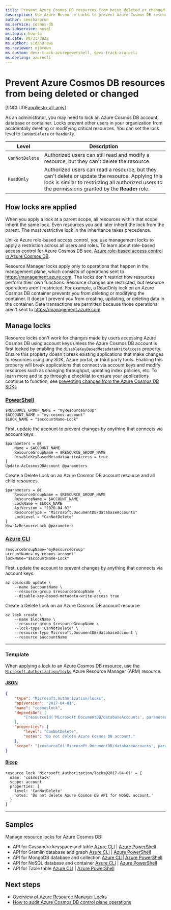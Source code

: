 ```yaml
---
title: Prevent Azure Cosmos DB resources from being deleted or changed
description: Use Azure Resource Locks to prevent Azure Cosmos DB resources from being deleted or changed. 
author: seesharprun
ms.service: cosmos-db
ms.subservice: nosql
ms.topic: how-to
ms.date: 08/31/2022
ms.author: sidandrews
ms.reviewer: mjbrown 
ms.custom: devx-track-azurepowershell, devx-track-azurecli 
ms.devlang: azurecli
---
```


# Prevent Azure Cosmos DB resources from being deleted or changed

[!INCLUDE[appliesto-all-apis](includes/appliesto-all-apis.md)]

As an administrator, you may need to lock an Azure Cosmos DB account, database or container. Locks prevent other users in your organization from accidentally deleting or modifying critical resources. You can set the lock level to ``CanNotDelete`` or ``ReadOnly``.

| Level | Description |
| --- | --- |
| ``CanNotDelete`` | Authorized users can still read and modify a resource, but they can't delete the resource. |
| ``ReadOnly`` | Authorized users can read a resource, but they can't delete or update the resource. Applying this lock is similar to restricting all authorized users to the permissions granted by the **Reader** role. |

## How locks are applied

When you apply a lock at a parent scope, all resources within that scope inherit the same lock. Even resources you add later inherit the lock from the parent. The most restrictive lock in the inheritance takes precedence.

Unlike Azure role-based access control, you use management locks to apply a restriction across all users and roles. To learn about role-based access control for Azure Cosmos DB see, [Azure role-based access control in Azure Cosmos DB](role-based-access-control.md).

Resource Manager locks apply only to operations that happen in the management plane, which consists of operations sent to <https://management.azure.com>. The locks don't restrict how resources perform their own functions. Resource changes are restricted, but resource operations aren't restricted. For example, a ReadOnly lock on an Azure Cosmos DB container prevents you from deleting or modifying the container. It doesn't prevent you from creating, updating, or deleting data in the container. Data transactions are permitted because those operations aren't sent to <https://management.azure.com>.

## Manage locks

Resource locks don't work for changes made by users accessing Azure Cosmos DB using account keys unless the Azure Cosmos DB account is first locked by enabling the ``disableKeyBasedMetadataWriteAccess`` property. Ensure this property doesn't break existing applications that make changes to resources using any SDK, Azure portal, or third party tools. Enabling this property will break applications that connect via account keys and modify resources such as changing throughput, updating index policies, etc. To learn more and to go through a checklist to ensure your applications continue to function, see [preventing changes from the Azure Cosmos DB SDKs](role-based-access-control.md#prevent-sdk-changes)

### [PowerShell](#tab/powershell)

```powershell-interactive
$RESOURCE_GROUP_NAME = "myResourceGroup"
$ACCOUNT_NAME = "my-cosmos-account"
$LOCK_NAME = "$accountName-Lock"
```

First, update the account to prevent changes by anything that connects via account keys.

```powershell-interactive
$parameters = @{
    Name = $ACCOUNT_NAME
    ResourceGroupName = $RESOURCE_GROUP_NAME
    DisableKeyBasedMetadataWriteAccess = true
}
Update-AzCosmosDBAccount @parameters
```

Create a Delete Lock on an Azure Cosmos DB account resource and all child resources.

```powershell-interactive
$parameters = @{
    ResourceGroupName = $RESOURCE_GROUP_NAME
    ResourceName = $ACCOUNT_NAME
    LockName = $LOCK_NAME
    ApiVersion = "2020-04-01"
    ResourceType = "Microsoft.DocumentDB/databaseAccounts"
    LockLevel = "CanNotDelete"
}
New-AzResourceLock @parameters
```

### [Azure CLI](#tab/azure-cli)

```azurecli-interactive
resourceGroupName='myResourceGroup'
accountName='my-cosmos-account'
lockName="$accountName-Lock"
```

First, update the account to prevent changes by anything that connects via account keys.

```azurecli-interactive
az cosmosdb update \
    --name $accountName \
    --resource-group $resourceGroupName  \
    --disable-key-based-metadata-write-access true
```

Create a Delete Lock on an Azure Cosmos DB account resource

```azurecli-interactive
az lock create \
    --name $lockName \
    --resource-group $resourceGroupName \
    --lock-type 'CanNotDelete' \
    --resource-type Microsoft.DocumentDB/databaseAccount \
    --resource $accountName
```

---

### Template

When applying a lock to an Azure Cosmos DB resource, use the [``Microsoft.Authorization/locks``](/azure/templates/microsoft.authorization/2017-04-01/locks) Azure Resource Manager (ARM) resource.

#### [JSON](#tab/json)

```json
{
    "type": "Microsoft.Authorization/locks",
    "apiVersion": "2017-04-01",
    "name": "cosmoslock",
    "dependsOn": [
        "[resourceId('Microsoft.DocumentDB/databaseAccounts', parameters('accountName'))]"
    ],
    "properties": {
        "level": "CanNotDelete",
        "notes": "Do not delete Azure Cosmos DB account."
    },
    "scope": "[resourceId('Microsoft.DocumentDB/databaseAccounts', parameters('accountName'))]"
}
```

#### [Bicep](#tab/bicep)

```bicep
resource lock 'Microsoft.Authorization/locks@2017-04-01' = {
  name: 'cosmoslock'
  scope: account
  properties: {
    level: 'CanNotDelete'
    notes: 'Do not delete Azure Cosmos DB API for NoSQL account.'
  }
}
```

---

## Samples

Manage resource locks for Azure Cosmos DB:

- API for Cassandra keyspace and table [Azure CLI](scripts\cli\cassandra\lock.md) | [Azure PowerShell](scripts\powershell\cassandra\lock.md)
- API for Gremlin database and graph [Azure CLI](scripts\cli\gremlin\lock.md) | [Azure PowerShell](scripts\powershell\gremlin\lock.md)
- API for MongoDB database and collection [Azure CLI](scripts\cli\mongodb\lock.md)| [Azure PowerShell](scripts\powershell\mongodb\lock.md)
- API for NoSQL database and container [Azure CLI](scripts\cli\sql\lock.md) | [Azure PowerShell](scripts\powershell\sql\lock.md)
- API for Table table [Azure CLI](scripts\cli\table\lock.md) | [Azure PowerShell](scripts\powershell\table\lock.md)

## Next steps

- [Overview of Azure Resource Manager Locks](../azure-resource-manager/management/lock-resources.md)
- [How to audit Azure Cosmos DB control plane operations](audit-control-plane-logs.md)

